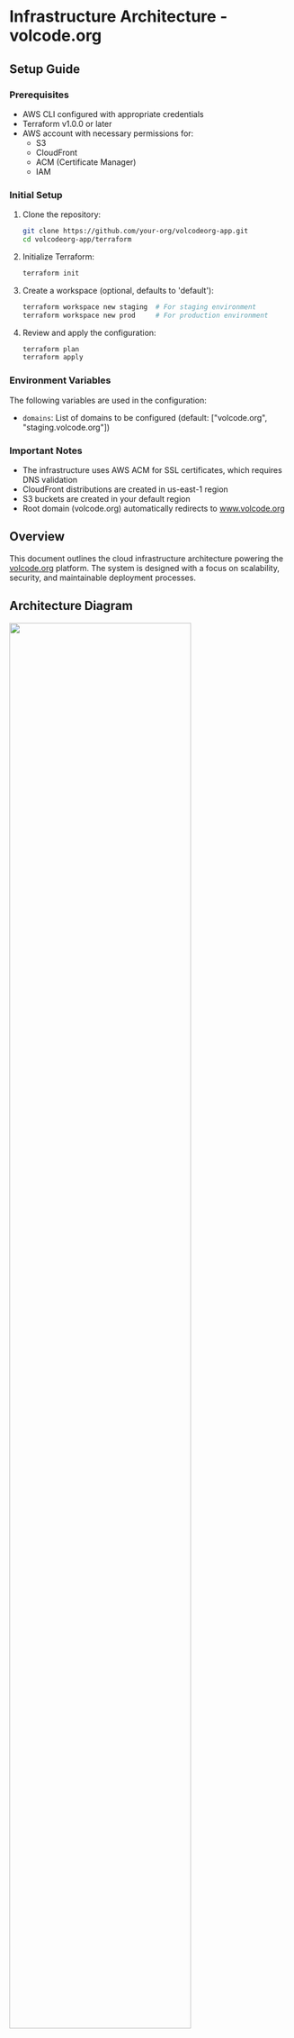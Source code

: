 # Infrastructure Architecture - volcode.org

## Setup Guide

### Prerequisites
- AWS CLI configured with appropriate credentials
- Terraform v1.0.0 or later
- AWS account with necessary permissions for:
  - S3
  - CloudFront
  - ACM (Certificate Manager)
  - IAM

### Initial Setup
1. Clone the repository:
   ```bash
   git clone https://github.com/your-org/volcodeorg-app.git
   cd volcodeorg-app/terraform
   ```

2. Initialize Terraform:
   ```bash
   terraform init
   ```

3. Create a workspace (optional, defaults to 'default'):
   ```bash
   terraform workspace new staging  # For staging environment
   terraform workspace new prod     # For production environment
   ```

4. Review and apply the configuration:
   ```bash
   terraform plan
   terraform apply
   ```

### Environment Variables
The following variables are used in the configuration:
- `domains`: List of domains to be configured (default: ["volcode.org", "staging.volcode.org"])

### Important Notes
- The infrastructure uses AWS ACM for SSL certificates, which requires DNS validation
- CloudFront distributions are created in us-east-1 region
- S3 buckets are created in your default region
- Root domain (volcode.org) automatically redirects to www.volcode.org

## Overview

This document outlines the cloud infrastructure architecture powering the [volcode.org](https://www.volcode.org) platform. The system is designed with a focus on scalability, security, and maintainable deployment processes.

## Architecture Diagram

<img src="https://www.mermaidchart.com/raw/c92150a0-4cb3-4701-a571-41ad750491e8?theme=light&version=v0.1&format=svg" width="80%" />

## Core Infrastructure Components

### Content Delivery Network (CDN)

**Amazon CloudFront** is used as the CDN to deliver content with low latency across global edge locations:

- **Configuration Highlights:**
  - Custom security policy (TLSv1.2_2021)
  - HTTP/2 and HTTP/3 support
  - Default root object: index.html
  - Custom origins for staging and production environments

### SSL/TLS Security

**AWS Certificate Manager (ACM)** provides SSL/TLS certificates:

- Single certificate covering multiple domains:
  - volcode.org
  - www.volcode.org
  - staging.volcode.org
- DNS validation method
- Automatic renewal

### Domain Management

External DNS provider (Namecheap) with the following configuration:

- **Primary domains:**
  - volcode.org (production)
  - www.volcode.org (production)
  - staging.volcode.org (staging)
- **DNS Records:**
  - CNAME records pointing to CloudFront distributions
  - Certificate validation records
  - Additional service records as needed

### Content Storage

**Amazon S3** for static content hosting:

- Private buckets with CloudFront Origin Access Identity (OAI)
- Versioned objects for rollback capability
- Structured content organization

## CI/CD Pipeline

### GitHub Actions Workflow

Automated deployment pipeline with environment-specific configurations:

```yaml
# Simplified workflow representation
name: Deploy Website

on:
  push:
    branches: [main, staging]

jobs:
  build_and_deploy:
    runs-on: ubuntu-latest
    steps:
      - uses: actions/checkout@v3
      - name: Set environment variables
        run: |
          if [[ $GITHUB_REF == 'refs/heads/main' ]]; then
            echo "NUXT_PUBLIC_IS_STAGING=false" >> $GITHUB_ENV
          else
            echo "NUXT_PUBLIC_IS_STAGING=true" >> $GITHUB_ENV
          fi
      
      # Build and deployment steps follow...
```

- **Environment Detection:**
  - Production: Triggered by `main` branch
  - Staging: Triggered by `staging` branch
- **Build Process:**
  - Environment-specific configurations
  - Optimized assets
  - Proper cache invalidation

## Environment Separation

### Production Environment

- **Domains:** volcode.org, www.volcode.org
- **Features:**
  - Search engine indexing enabled
  - Production-optimized caching policies
  - Full CDN capabilities

### Staging Environment

- **Domain:** staging.volcode.org
- **Features:**
  - Search engine indexing disabled via robots configuration
  - Reduced cache TTLs for testing
  - Same infrastructure as production for accurate testing

## Security Measures

- **HTTPS Enforcement:** All traffic encrypted via HTTPS
- **Modern TLS:** TLSv1.2_2021 security policy
- **Access Control:** S3 buckets not publicly accessible
- **Origin Protection:** CloudFront OAI/OAC for S3 access
- **Headers Management:** Security headers set via CloudFront response headers policy

## Monitoring and Logging

- **CloudFront Logs:** Detailed access logs for performance analysis
- **CloudWatch Metrics:** Performance monitoring
- **Error Tracking:** Client-side and infrastructure error monitoring

## Future Enhancements

Planned infrastructure improvements:

1. **Edge Functions:** CloudFront Functions for request/response manipulation
2. **WAF Integration:** Web Application Firewall for enhanced security
3. **Lambda@Edge:** For dynamic content customization
4. **Regional Failover:** Multi-region setup for high availability

## Technologies Used

- **AWS Services:** CloudFront, S3, ACM, Route 53 (optional)
- **CI/CD:** GitHub Actions
- **Frontend:** Nuxt.js, Vue.js
- **Build Tools:** Vite, Webpack
- **Infrastructure as Code:** Terraform 